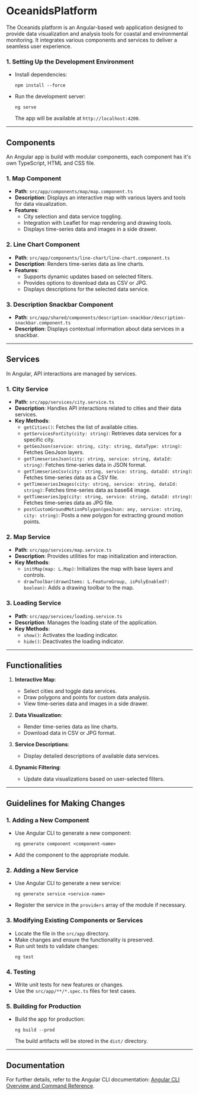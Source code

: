 # OceanidsPlatform

The Oceanids platform is an Angular-based web application designed to provide data visualization and analysis tools for coastal and environmental monitoring. It integrates various components and services to deliver a seamless user experience.

### 1. **Setting Up the Development Environment**
- Install dependencies:
  ```
  npm install --force
  ```
- Run the development server:
  ```
  ng serve
  ```
  The app will be available at `http://localhost:4200`.

---

## Components

An Angular app is build with modular components, each component has it's own TypeScript, HTML and CSS file.

### 1. **Map Component**
- **Path**: `src/app/components/map/map.component.ts`
- **Description**: Displays an interactive map with various layers and tools for data visualization.
- **Features**:
  - City selection and data service toggling.
  - Integration with Leaflet for map rendering and drawing tools.
  - Displays time-series data and images in a side drawer.

### 2. **Line Chart Component**
- **Path**: `src/app/components/line-chart/line-chart.component.ts`
- **Description**: Renders time-series data as line charts.
- **Features**:
  - Supports dynamic updates based on selected filters.
  - Provides options to download data as CSV or JPG.
  - Displays descriptions for the selected data service.

### 3. **Description Snackbar Component**
- **Path**: `src/app/shared/components/description-snackbar/description-snackbar.component.ts`
- **Description**: Displays contextual information about data services in a snackbar.

---

## Services

In Angular, API interactions are managed by services. 

### 1. **City Service**
- **Path**: `src/app/services/city.service.ts`
- **Description**: Handles API interactions related to cities and their data services.
- **Key Methods**:
  - `getCities()`: Fetches the list of available cities.
  - `getServicesForCity(city: string)`: Retrieves data services for a specific city.
  - `getGeoJson(service: string, city: string, dataType: string)`: Fetches GeoJson layers.
  - `getTimeseriesJson(city: string, service: string, dataId: string)`: Fetches time-series data in JSON format.
  - `getTimeseriesCsv(city: string, service: string, dataId: string)`: Fetches time-series data as a CSV file.
  - `getTimeseriesImages(city: string, service: string, dataId: string)`: Fetches time-series data as base64 image.
  - `getTimeseriesJpg(city: string, service: string, dataId: string)`: Fetches time-series data as JPG file.
  - `postCustomGroundMotionPolygon(geoJson: any, service: string, city: string)`: Posts a new polygon for extracting ground motion points.

### 2. **Map Service**
- **Path**: `src/app/services/map.service.ts`
- **Description**: Provides utilities for map initialization and interaction.
- **Key Methods**:
  - `initMap(map: L.Map)`: Initializes the map with base layers and controls.
  - `drawToolbar(drawnItems: L.FeatureGroup, isPolyEnabled?: boolean)`: Adds a drawing toolbar to the map.

### 3. **Loading Service**
- **Path**: `src/app/services/loading.service.ts`
- **Description**: Manages the loading state of the application.
- **Key Methods**:
  - `show()`: Activates the loading indicator.
  - `hide()`: Deactivates the loading indicator.

---

## Functionalities
1. **Interactive Map**:
   - Select cities and toggle data services.
   - Draw polygons and points for custom data analysis.
   - View time-series data and images in a side drawer.

2. **Data Visualization**:
   - Render time-series data as line charts.
   - Download data in CSV or JPG format.

3. **Service Descriptions**:
   - Display detailed descriptions of available data services.

4. **Dynamic Filtering**:
   - Update data visualizations based on user-selected filters.

---

## Guidelines for Making Changes

### 1. **Adding a New Component**
- Use Angular CLI to generate a new component:
  ```
  ng generate component <component-name>
  ```
- Add the component to the appropriate module.

### 2. **Adding a New Service**
- Use Angular CLI to generate a new service:
  ```
  ng generate service <service-name>
  ```
- Register the service in the `providers` array of the module if necessary.

### 3. **Modifying Existing Components or Services**
- Locate the file in the `src/app` directory.
- Make changes and ensure the functionality is preserved.
- Run unit tests to validate changes:
  ```
  ng test
  ```

### 4. **Testing**
- Write unit tests for new features or changes.
- Use the `src/app/**/*.spec.ts` files for test cases.

### 5. **Building for Production**
- Build the app for production:
  ```
  ng build --prod
  ```
  The build artifacts will be stored in the `dist/` directory.

---

## Documentation
For further details, refer to the Angular CLI documentation: [Angular CLI Overview and Command Reference](https://angular.io/cli).

